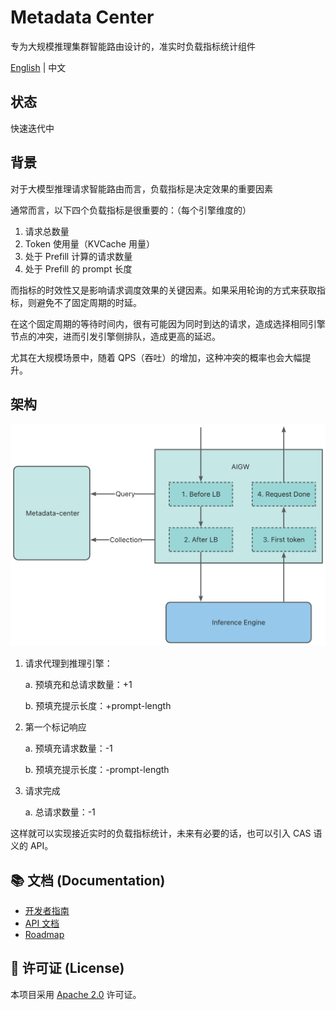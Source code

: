 # Metadata Center

专为大规模推理集群智能路由设计的，准实时负载指标统计组件

[English](README.md) | 中文

## 状态

快速迭代中

## 背景

对于大模型推理请求智能路由而言，负载指标是决定效果的重要因素

通常而言，以下四个负载指标是很重要的：（每个引擎维度的）

1. 请求总数量
2. Token 使用量（KVCache 用量）
3. 处于 Prefill 计算的请求数量
4. 处于 Prefill 的 prompt 长度

而指标的时效性又是影响请求调度效果的关键因素。如果采用轮询的方式来获取指标，则避免不了固定周期的时延。

在这个固定周期的等待时间内，很有可能因为同时到达的请求，造成选择相同引擎节点的冲突，进而引发引擎侧排队，造成更高的延迟。

尤其在大规模场景中，随着 QPS（吞吐）的增加，这种冲突的概率也会大幅提升。

## 架构

[![Architecture](docs/images/architecture.png)](docs/images/architecture.png)

1. 请求代理到推理引擎：

   a. 预填充和总请求数量：+1

   b. 预填充提示长度：+prompt-length

2. 第一个标记响应

   a. 预填充请求数量：-1

   b. 预填充提示长度：-prompt-length

3. 请求完成

   a. 总请求数量：-1

这样就可以实现接近实时的负载指标统计，未来有必要的话，也可以引入 CAS 语义的 API。

## 📚 文档 (Documentation)

- [开发者指南](docs/zh/developer_guide.md)
- [API 文档](docs/zh/api.md)
- [Roadmap](docs/zh/ROADMAP.md)

## 📜 许可证 (License)

本项目采用 [Apache 2.0](LICENSE) 许可证。
